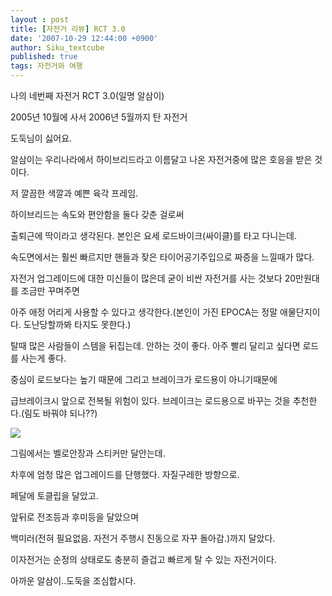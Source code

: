 ```yaml
---
layout : post
title: [자전거 리뷰] RCT 3.0
date: '2007-10-29 12:44:00 +0900'
author: Siku_textcube
published: true
tags: 자전거와 여행
---
```

<p>나의 네번째 자전거 RCT 3.0(일명 알삼이)</p><p>2005년 10월에 사서 2006년 5월까지 탄 자전거</p><p>도둑님이 싫어요.</p><p>알삼이는 우리나라에서 하이브리드라고 이름달고 나온 자전거중에 많은 호응을 받은 것이다.</p><p>저 깔끔한 색깔과 예쁜 육각 프레임.</p><p>하이브리드는 속도와 편안함을 둘다 갖춘 걸로써</p><p>출퇴근에 딱이라고 생각된다. 본인은 요세 로드바이크(싸이클)를 타고 다니는데.</p><p>속도면에서는 훨씬 빠르지만 핸들과 잦은 타이어공기주입으로 짜증을 느낄때가 많다.</p><p>자전거 업그레이드에 대한 미신들이 많은데 굳이 비싼 자전거를 사는 것보다 20만원대를 조금만 꾸며주면</p><p>아주 애정 어리게 사용할 수 있다고 생각한다.(본인이 가진 EPOCA는 정말 애물단지이다. 도난당할까봐 타지도 못한다.)</p><p>탈때 많은 사람들이 스템을 뒤집는데. 안하는 것이 좋다. 아주 빨리 달리고 싶다면 로드를 사는게 좋다.</p><p>중심이 로드보다는 높기 때문에 그리고 브레이크가 로드용이 아니기때문에</p><p>급브레이크시 앞으로 전복될 위험이 있다. 브레이크는 로드용으로 바꾸는 것을 추천한다.(림도 바꿔야 되나??)</p><p><a href="http://picasaweb.google.co.kr/J.Siku.Cho/rvOVbK/photo?authkey=RNJClBsHOPE#5126738446104414562"><img src="http://lh6.google.co.kr/J.Siku.Cho/RyXVdEBkSWI/AAAAAAAAHXg/fpf_mSLO6WE/s400/fantastic.jpg" /></a></p><p>그림에서는 벨로안장과 스티커만 달안는데.</p><p>차후에 엄청 많은 업그레이드를 단행했다. 자질구레한 방향으로.</p><p>페달에 토클립을 달았고.</p><p>앞뒤로 전조등과 후미등을 달았으며</p><p>백미러(전혀 필요없음. 자전거 주행시 진동으로 자꾸 돌아감.)까지 달았다.</p><p>이자전거는 순정의 상태로도 충분히 즐겁고 빠르게 탈 수 있는 자전거이다.</p><p>아까운 알삼이..도둑을 조심합시다.</p>

